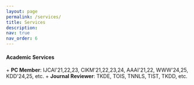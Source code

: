 ```yaml
---
layout: page
permalink: /services/
title: Services
description: 
nav: true
nav_order: 6
---
```



<h4>Academic Services</h4>
+ <b>PC Member</b>: IJCAI'21,22,23, CIKM'21,22,23,24, AAAI'21,22, WWW'24,25, KDD'24,25, etc.
+ <b>Journal Reviewer</b>: TKDE, TOIS, TNNLS, TIST, TKDD, etc.

